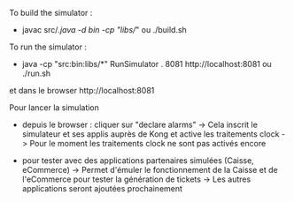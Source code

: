 To build the simulator : 

- javac src/*.java -d bin -cp "libs/*"
ou 
./build.sh


To run the simulator :
- java -cp "src:bin:libs/*" RunSimulator . 8081 http://localhost:8081
ou 
./run.sh


et dans le browser http://localhost:8081

Pour lancer la simulation
- depuis le browser : cliquer sur "declare alarms" 
   -> Cela inscrit le simulateur et ses applis auprès de Kong et active les traitements clock
   -> Pour le moment les traitements clock ne sont pas activés encore
   
- pour tester avec des applications partenaires simulées (Caisse, eCommerce)
   -> Permet d'émuler le fonctionnement de la Caisse et de l'eCommerce pour tester la génération de tickets
   -> Les autres applications seront ajoutées prochainement
    

